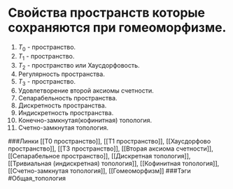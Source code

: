 # Свойства пространств которые сохраняются при гомеоморфизме.
1. $T_{0}$ - пространство.
2. $T_{1}$ - пространство.
3. $T_{2}$ - пространство или Хаусдорфовость.
4. Регулярность пространства.
5. $T_{3}$ - пространство.
6. Удовлетворение второй аксиомы счетности.
7. Сепарабельность пространства.
8. Дискретность пространства.
9. Индискретность пространства.
10. Конечно-замкнутая(кофинитная) топология.
11. Счетно-замкнутая топология.

###Линки [[T0 пространство]], [[T1 пространство]], [[Хаусдорфово пространство]], [[T3 пространство]], [[Вторая аксиома счетности]], [[Сепарабельное пространство]], [[Дискретная топология]], [[Тривиальная (индискретная) топология]], [[Кофинитная топология]], [[Счетно-замкнутая топология]], [[Гомеоморфизм]]
###Тэги 
 #Общая_топология